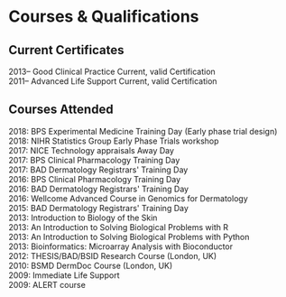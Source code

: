 # Courses & Qualifications

## Current Certificates 

2013– Good Clinical Practice Current, valid Certification <br>
2011– Advanced Life Support Current, valid Certification<br>

## Courses Attended 

2018: BPS Experimental Medicine Training Day (Early phase trial design) <br>
2018: NIHR Statistics Group Early Phase Trials workshop <br>
2017: NICE Technology appraisals Away Day <br>
2017: BPS Clinical Pharmacology Training Day <br>
2017: BAD Dermatology Registrars' Training Day <br>
2016: BPS Clinical Pharmacology Training Day <br>
2016: BAD Dermatology Registrars' Training Day <br>
2016: Wellcome Advanced Course in Genomics for Dermatology <br>
2015: BAD Dermatology Registrars' Training Day <br>
2013: Introduction to Biology of the Skin <br>
2013: An Introduction to Solving Biological Problems with R <br>
2013: An Introduction to Solving Biological Problems with Python <br>
2013: Bioinformatics: Microarray Analysis with Bioconductor <br>
2012: THESIS/BAD/BSID Research Course (London, UK) <br>
2010: BSMD DermDoc Course (London, UK) <br>
2009: Immediate Life Support <br>
2009: ALERT course<br>
